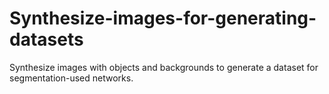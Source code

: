 # Synthesize-images-for-generating-datasets
Synthesize images with objects and backgrounds to generate a dataset for segmentation-used networks.

